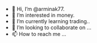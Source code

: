 - 👋 Hi, I’m @arminak77.
- 👀 I’m interested in money.
- 🌱 I’m currently learning trading..
- 💞️ I’m looking to collaborate on ...
- 📫 How to reach me ...

<!---
arminak77/arminak77 is a ✨ special ✨ repository because its `README.md` (this file) appears on your GitHub profile.
You can click the Preview link to take a look at your changes.
--->
